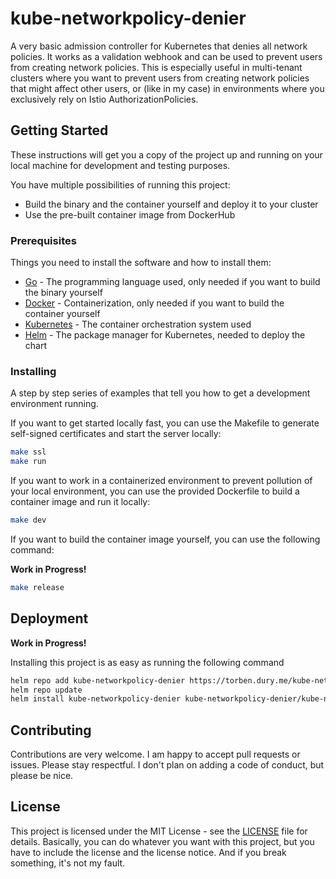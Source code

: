 # kube-networkpolicy-denier

A very basic admission controller for Kubernetes that denies all network policies. It works as a validation webhook and can be used to prevent users from creating network policies. This is especially useful in multi-tenant clusters where you want to prevent users from creating network policies that might affect other users, or (like in my case) in environments where you exclusively rely on Istio AuthorizationPolicies.

## Getting Started

These instructions will get you a copy of the project up and running on your local machine for development and testing purposes.

You have multiple possibilities of running this project:

- Build the binary and the container yourself and deploy it to your cluster
- Use the pre-built container image from DockerHub

### Prerequisites

Things you need to install the software and how to install them:

- [Go](https://go.dev/doc/install) - The programming language used, only needed if you want to build the binary yourself
- [Docker](https://docs.docker.com/get-docker/) - Containerization, only needed if you want to build the container yourself
- [Kubernetes](https://kubernetes.io/docs/tasks/tools/) - The container orchestration system used
- [Helm](https://helm.sh/docs/intro/install/) - The package manager for Kubernetes, needed to deploy the chart

### Installing

A step by step series of examples that tell you how to get a development environment running.

If you want to get started locally fast, you can use the Makefile to generate self-signed certificates and start the server locally:

```bash
make ssl
make run
```

If you want to work in a containerized environment to prevent pollution of your local environment, you can use the provided Dockerfile to build a container image and run it locally:

```bash
make dev
```

If you want to build the container image yourself, you can use the following command:

**Work in Progress!**

```bash
make release
```

## Deployment

**Work in Progress!**

Installing this project is as easy as running the following command

```bash
helm repo add kube-networkpolicy-denier https://torben.dury.me/kube-networkpolicy-denier
helm repo update
helm install kube-networkpolicy-denier kube-networkpolicy-denier/kube-networkpolicy-denier
```

## Contributing

Contributions are very welcome. I am happy to accept pull requests or issues. Please stay respectful. I don't plan on adding a code of conduct, but please be nice.

## License

This project is licensed under the MIT License - see the [LICENSE](LICENSE) file for details. Basically, you can do whatever you want with this project, but you have to include the license and the license notice. And if you break something, it's not my fault.

